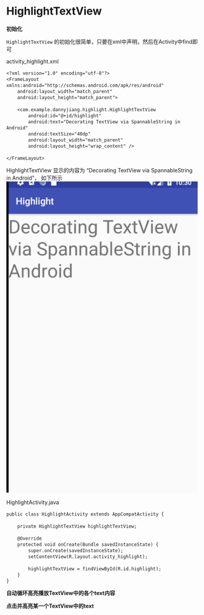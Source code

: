 # HighlightTextView
**初始化**

`HighlightTextView` 的初始化很简单，只要在xml中声明，然后在Activity中find即可

activity_highlight.xml

```
<?xml version="1.0" encoding="utf-8"?>
<FrameLayout xmlns:android="http://schemas.android.com/apk/res/android"
    android:layout_width="match_parent"
    android:layout_height="match_parent">

    <com.example.dannyjiang.highlight.HighlightTextView
        android:id="@+id/highlight"
        android:text="Decorating TextView via SpannableString in Android"
        android:textSize="40dp"
        android:layout_width="match_parent"
        android:layout_height="wrap_content" />

</FrameLayout>
```
HighlightTextView 显示的内容为 “Decorating TextView via SpannableString in Android”， 如下所示
![image](https://github.com/McoyJiang/HighlightTextView/raw/master/IMAGES/WechatIMG1.jpeg)

HighlightActivity.java

```
public class HighlightActivity extends AppCompatActivity {

    private HighlightTextView highlightTextView;

    @Override
    protected void onCreate(Bundle savedInstanceState) {
        super.onCreate(savedInstanceState);
        setContentView(R.layout.activity_highlight);

        highlightTextView = findViewById(R.id.highlight);
    }
}
```

**自动循环高亮播放TextView中的各个text内容**


**点击并高亮某一个TextView中的text**
